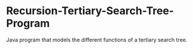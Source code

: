 # Recursion-Tertiary-Search-Tree-Program
Java program that models the different functions of a tertiary search tree.
